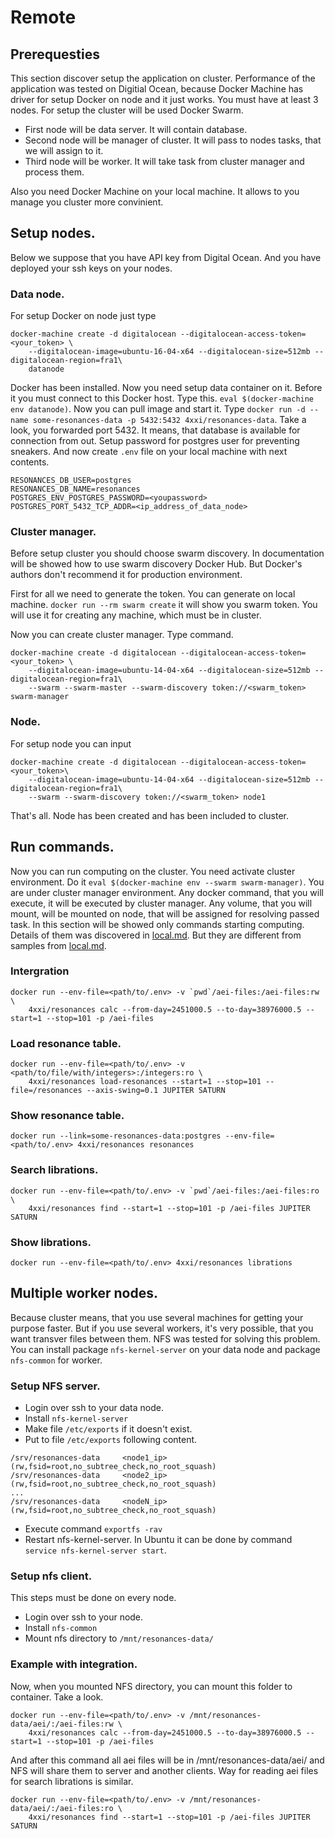 # Remote

## Prerequesties
This section discover setup the application on cluster. Performance of the application was
tested on Digitial Ocean, because Docker Machine has driver for setup Docker on node and it just works.
You must have at least 3 nodes. For setup the cluster will be used Docker Swarm.

* First node will be data server. It will contain database.
* Second node will be manager of cluster. It will pass to nodes tasks, that we will assign to it.
* Third node will be worker. It will take task from cluster manager and process them.

Also you need Docker Machine on your local machine. It allows to you manage you cluster more convinient.

## Setup nodes.
Below we suppose that you have API key from Digital Ocean. And you have deployed your ssh keys
on your nodes.

### Data node.
For setup Docker on node just type
```
docker-machine create -d digitalocean --digitalocean-access-token=<your_token> \
    --digitalocean-image=ubuntu-16-04-x64 --digitalocean-size=512mb --digitalocean-region=fra1\
    datanode
```
Docker has been installed. Now you need setup data container on it. Before it you must connect to this Docker host.
Type this. `eval $(docker-machine env datanode)`. Now you can pull image and start it.
Type `docker run -d --name some-resonances-data -p 5432:5432 4xxi/resonances-data`. Take a look, you forwarded port 5432.
It means, that database is available for connection from out. Setup password for postgres user for preventing sneakers.
And now create `.env` file on your local machine with next contents.
```
RESONANCES_DB_USER=postgres
RESONANCES_DB_NAME=resonances
POSTGRES_ENV_POSTGRES_PASSWORD=<youpassword>
POSTGRES_PORT_5432_TCP_ADDR=<ip_address_of_data_node>
```

### Cluster manager.
Before setup cluster you should choose swarm discovery. In documentation will be showed how to use swarm discovery Docker Hub.
But Docker's authors don't recommend it for production environment.

First for all we need to generate the token. You can generate on local machine. `docker run --rm swarm create` it will show you
swarm token. You will use it for creating any machine, which must be in cluster.

Now you can create cluster manager. Type command.
```
docker-machine create -d digitalocean --digitalocean-access-token=<your_token> \
    --digitalocean-image=ubuntu-14-04-x64 --digitalocean-size=512mb --digitalocean-region=fra1\
    --swarm --swarm-master --swarm-discovery token://<swarm_token> swarm-manager
```

### Node.
For setup node you can input
```
docker-machine create -d digitalocean --digitalocean-access-token=<your_token>\
    --digitalocean-image=ubuntu-14-04-x64 --digitalocean-size=512mb --digitalocean-region=fra1\
    --swarm --swarm-discovery token://<swarm_token> node1
```
That's all. Node has been created and has been included to cluster.

## Run commands.
Now you can run computing on the cluster. You need activate cluster environment.
Do it `eval $(docker-machine env --swarm swarm-manager)`. You are under cluster manager environment.
Any docker command, that you will execute, it will be executed by cluster manager. Any volume, that you will mount, will be mounted
on node, that will be assigned for resolving passed task. In this section will be showed only commands starting computing.
Details of them was discovered in [local.md](./local.md). But they are different from samples from [local.md](./local.md).

### Intergration
```
docker run --env-file=<path/to/.env> -v `pwd`/aei-files:/aei-files:rw \
    4xxi/resonances calc --from-day=2451000.5 --to-day=38976000.5 --start=1 --stop=101 -p /aei-files
```

### Load resonance table.
```
docker run --env-file=<path/to/.env> -v <path/to/file/with/integers>:/integers:ro \
    4xxi/resonances load-resonances --start=1 --stop=101 --file=/resonances --axis-swing=0.1 JUPITER SATURN
```

### Show resonance table.
```
docker run --link=some-resonances-data:postgres --env-file=<path/to/.env> 4xxi/resonances resonances
```

### Search librations.
```
docker run --env-file=<path/to/.env> -v `pwd`/aei-files:/aei-files:ro \
    4xxi/resonances find --start=1 --stop=101 -p /aei-files JUPITER SATURN
```

### Show librations.
```
docker run --env-file=<path/to/.env> 4xxi/resonances librations
```

## Multiple worker nodes.
Because cluster means, that you use several machines for getting your purpose faster. But if you use several workers,
it's very possible, that you want transver files between them. NFS was tested for solving this problem. You can install
package `nfs-kernel-server` on your data node and package `nfs-common` for worker.

### Setup NFS server.
* Login over ssh to your data node.
* Install `nfs-kernel-server`
* Make file `/etc/exports` if it doesn't exist.
* Put to file `/etc/exports` following content.
```
/srv/resonances-data     <node1_ip>(rw,fsid=root,no_subtree_check,no_root_squash)
/srv/resonances-data     <node2_ip>(rw,fsid=root,no_subtree_check,no_root_squash)
...
/srv/resonances-data     <nodeN_ip>(rw,fsid=root,no_subtree_check,no_root_squash)
```
* Execute command `exportfs -rav`
* Restart nfs-kernel-server. In Ubuntu it can be done by command `service nfs-kernel-server start`.

### Setup nfs client.
This steps must be done on every node.
* Login over ssh to your node.
* Install `nfs-common`
* Mount nfs directory to `/mnt/resonances-data/`

### Example with integration.
Now, when you mounted NFS directory, you can mount this folder to container. Take a look.
```
docker run --env-file=<path/to/.env> -v /mnt/resonances-data/aei/:/aei-files:rw \
    4xxi/resonances calc --from-day=2451000.5 --to-day=38976000.5 --start=1 --stop=101 -p /aei-files
```
And after this command all aei files will be in /mnt/resonances-data/aei/ and NFS will share them to server and another clients.
Way for reading aei files for search librations is similar.
```
docker run --env-file=<path/to/.env> -v /mnt/resonances-data/aei/:/aei-files:ro \
    4xxi/resonances find --start=1 --stop=101 -p /aei-files JUPITER SATURN
```
